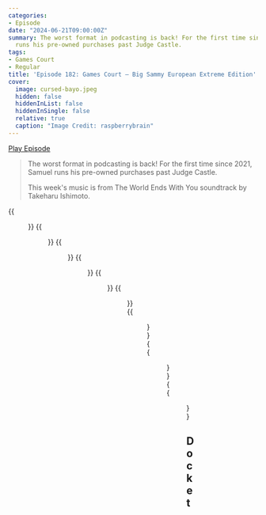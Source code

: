 ```yaml
---
categories:
- Episode
date: "2024-06-21T09:00:00Z"
summary: The worst format in podcasting is back! For the first time since 2021, Samuel
  runs his pre-owned purchases past Judge Castle.
tags:
- Games Court
- Regular
title: 'Episode 182: Games Court – Big Sammy European Extreme Edition'
cover: 
  image: cursed-bayo.jpeg
  hidden: false
  hiddenInList: false
  hiddenInSingle: false
  relative: true
  caption: "Image Credit: raspberrybrain"
---
```


[Play Episode](https://www.patreon.com/posts/episode-182-big-106313056)
> The worst format in podcasting is back! For the first time since 2021, Samuel runs his pre-owned purchases past Judge Castle.
>
> This week's music is from The World Ends With You soundtrack by Takeharu Ishimoto.

{{<figure 
    src="colin-1.jpeg" 
    alt="Colin" >}}
{{<figure 
    src="colin-2.jpeg" 
    alt="Colin" >}}
{{<figure 
    src="dolly-mix-1.jpeg" 
    alt="Dolly Mix" >}}
{{<figure 
    src="dolly-mix-2.jpeg" 
    alt="Dolly Mix" >}}
{{<figure 
    src="dolly-mix-3.jpeg" 
    alt="Dolly Mix" >}}
{{<figure 
    src="time-heresy.jpeg" 
    alt="Time Heresy" >}}
{{<figure 
    src="infernal-machine.jpeg" 
    caption="Image Credit: RyanPlugs" 
    alt="Infernal Machine">}}
{{<figure 
    src="metroid-hunters.jpeg" 
    alt="Metroid Hunters" >}}
{{<figure 
    src="emily-naeslyn.jpeg" 
    alt="Emily Naeslyn" >}}

## Docket

|Exhibit  | Date  | Game | Format | Price | Verdict |
|--|---|---|---|--|--|
|A | Nov 21 | Viewtiful Joe| GameCube | £13.51 | Not Guilty |
|B | Nov 21 | Brute Force | Xbox |  | Guilty |
|C | Dec 21 | Paper Mario: The Door | GameCube | £89.99 | Not Guilty |
| D| Mar 22 | Assassin's Creed Unity | Xbox One | £4.05 | Not Guilty |
| E| Mar 22 | The Witcher 2: Assassins of Kings | Xbox 360 | £9.39 | Not Guilty|
|F| Mar 22 | Watch Dogs 2 | Xbox One | £4.89 | Guilty |
| G | Mar 22 | Ninja Gaiden II | Xbox 360 | £4.59 | Guilty |
| H | Apr 22 | Bayonetta & Bayonetta 2 | Switch | £49.99 | Not Guilty |
| I | Apr 22 | Tokyo Mirage Sessions ♯FE Encore |Switch | £35.27 | Guilty |
| J | Apr 22 | Lego The Lord of the Rings | Xbox 360 | £9.95 | Not Guilty |
| K | May 22 |Dead or Alive 3| Xbox 360 | £3.98 | Guilty |
| L | May 22 | Prince of Persia: The Sands of | Xbox | £6.77 | Not Guilty |
| M | Jul 22 | Metal Gear Acid 2 | PSP | £13.19 | Not Guilty |
| N | Aug 22 |The Saboteur | Xbox 360 | £5.99 | Guilty |
| O | Aug 22 | Call of Duty 2 | Xbox 360 | £5.99 | Not Guilty |
| P | Aug 22 | Battlestations: Pacific | Xbox 360 |  £5 | Mega-Guilty |
| Q | May 23 | Steel Battalion & Steel Battalion: Line of Contact | Xbox | | Not Guilty |
| R | Sep 23 | Apollo Justice: Ace Attorney | DS | £23.99 | Not Guilty |
| S | Aug 23 | Osu! Tatakae! Ouendan and Moero! Nekketsu Rhythm Damashii: Osu! Tatakae! Ouendan 2 | DS | £49.53 | Not Guilty |
| T | Aug 23 | Pokémon Platinum | DS | £89.99 | Guilty |
| U | Sep 23 | Call of Duty: Infinite Warfare | Xbox One | £3.74 | Not Guilty |
| V | Sep 23 | Driver: San Francisco | Xbox 360 | £8.23 | Not Guilty |
| W | Jan 24 | Sega Saturn & accessories | | £330 | Guilty |
| X | Jan 24 | Sega Dreamcast & accessories | | £399.99 | Not Guilty |
| Y | Mar 24 | The World Ends with You -Final Remix- | Switch | £36.99 | |
| Z | Mar 24 | Xenoblade Chronicles: Definitive Edition | Switch | | Not Guilty |
| AA | Mar 24 | Fire Emblem: Three Houses | Switch | £41.99 | Not Guilty |
| AB | | Final Fantasy IV | SNES | 2,600 JPY | Not Guilty |